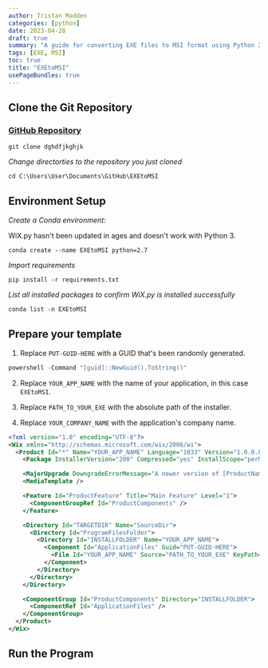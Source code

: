 ```yaml
---
author: Tristan Madden
categories: [python]
date: 2023-04-28
draft: true
summary: "A guide for converting EXE files to MSI format using Python 2.7 and WiX Toolset"
tags: [EXE, MSI]
toc: true
title: "EXEtoMSI"
usePageBundles: true
---
```


## Clone the Git Repository

<h3><a href="">GitHub Repository</a></h3>

```Shell
git clone dghdfjkghjk
```

_Change directorties to the repository you just cloned_

```Shell
cd C:\Users\User\Documents\GitHub\EXEtoMSI
```

## Environment Setup

_Create a Conda environment:_

WiX.py hasn't been updated in ages and doesn't work with Python 3.
```Shell
conda create --name EXEtoMSI python=2.7
```

_Import requirements_

```Shell
pip install -r requirements.txt
```

_List all installed packages to confirm WiX.py is installed successfully_

```Shell
conda list -n EXEtoMSI
```

## Prepare your template

1. Replace `PUT-GUID-HERE` with a GUID that's been randomly generated.

```PowerShell
powershell -Command "[guid]::NewGuid().ToString()"
```

2. Replace `YOUR_APP_NAME` with the name of your application, in this case `EXEtoMSI`.

3. Replace `PATH_TO_YOUR_EXE` with the absolute path of the installer.

4. Replace `YOUR_COMPANY_NAME` with the application's company name.

```XML
<?xml version="1.0" encoding="UTF-8"?>
<Wix xmlns="http://schemas.microsoft.com/wix/2006/wi">
  <Product Id="*" Name="YOUR_APP_NAME" Language="1033" Version="1.0.0.0" Manufacturer="YOUR_COMPANY_NAME" UpgradeCode="PUT-GUID-HERE">
    <Package InstallerVersion="200" Compressed="yes" InstallScope="perMachine" />

    <MajorUpgrade DowngradeErrorMessage="A newer version of [ProductName] is already installed." />
    <MediaTemplate />

    <Feature Id="ProductFeature" Title="Main Feature" Level="1">
      <ComponentGroupRef Id="ProductComponents" />
    </Feature>

    <Directory Id="TARGETDIR" Name="SourceDir">
      <Directory Id="ProgramFilesFolder">
        <Directory Id="INSTALLFOLDER" Name="YOUR_APP_NAME">
          <Component Id="ApplicationFiles" Guid="PUT-GUID-HERE">
            <File Id="YOUR_APP_NAME" Source="PATH_TO_YOUR_EXE" KeyPath="yes" />
          </Component>
        </Directory>
      </Directory>
    </Directory>

    <ComponentGroup Id="ProductComponents" Directory="INSTALLFOLDER">
      <ComponentRef Id="ApplicationFiles" />
    </ComponentGroup>
  </Product>
</Wix>
``` 



## Run the Program

